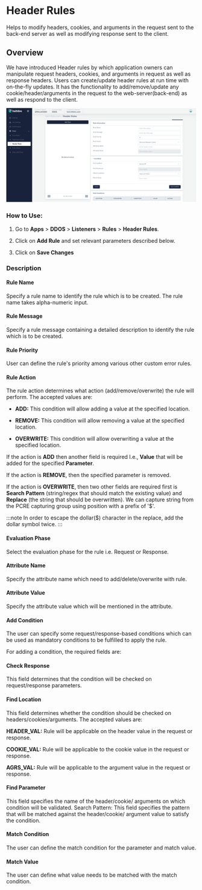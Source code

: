 # Header Rules
Helps to modify headers, cookies, and arguments in the request sent to the back-end server as well as modifying response sent to the client.

## Overview 
We have introduced Header rules by which application owners can manipulate request headers, cookies, and arguments in request as well as response headers. Users can create/update header rules at run time with on-the-fly updates. It has the functionality to add/remove/update any cookie/header/arguments in the request to the web-server(back-end) as well as respond to the client.

![Header rule](/img/ddos/v7/docs/header.png)

### How to Use:

1. Go to **Apps** > **DDOS** > **Listeners** > **Rules** > **Header Rules**.

2. Click on **Add Rule** and set relevant parameters described below.

3. Click on **Save Changes**

### Description

#### Rule Name

Specify a rule name to identify the rule which is to be created. The rule name takes alpha-numeric input.

#### Rule Message

Specify a rule message containing a detailed description to identify the rule which is to be created.

#### Rule Priority

User can define the rule's priority among various other custom error rules.

#### Rule Action

The rule action determines what action (add/remove/overwrite) the rule will perform. The accepted values are:

 - **ADD:** This condition will allow adding a value at the specified location.

 - **REMOVE:** This condition will allow removing a value at the specified location.

 - **OVERWRITE:** This condition will allow overwriting a value at the specified location.

If the action is **ADD** then another field is required I.e., **Value** that will be added for the specified **Parameter**.

If the action is **REMOVE**, then the specified parameter is removed.

If the action is **OVERWRITE**, then two other fields are required first is **Search Pattern** (string/regex that should match the existing value) and **Replace** (the string that should be overwritten). We can capture string from the PCRE capturing group using position with a prefix of '$'. 

:::note
In order to escape the dollar($) character in the replace, add the dollar symbol twice.
:::

#### Evaluation Phase

Select the evaluation phase for the rule i.e. Request or Response.

#### Attribute Name

Specify the attribute name which need to add/delete/overwrite with rule.

#### Attribute Value

Specify the attribute value which will be mentioned in the attribute.

#### Add Condition

The user can specify some request/response-based conditions which can be used as mandatory conditions to be fulfilled to apply the rule.

For adding a condition, the required fields are:

#### Check Response

This field determines that the condition will be checked on request/response parameters.

#### Find Location

This field determines whether the condition should be checked on headers/cookies/arguments. The accepted values are:

**HEADER_VAL:** Rule will be applicable on the header value in the request or response.

**COOKIE_VAL:** Rule will be applicable to the cookie value in the request or response.

**AGRS_VAL:** Rule will be applicable to the argument value in the request or response. 

#### Find Parameter

This field specifies the name of the header/cookie/ arguments on which condition will be validated. Search Pattern: This field specifies the pattern that will be matched against the header/cookie/ argument value to satisfy the condition.

#### Match Condition

The user can define the match condition for the parameter and match value.

#### Match Value

The user can define what value needs to be matched with the match condition.

